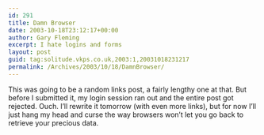 ```yaml
---
id: 291
title: Damn Browser
date: 2003-10-18T23:12:17+00:00
author: Gary Fleming
excerpt: I hate logins and forms
layout: post
guid: tag:solitude.vkps.co.uk,2003:1,20031018231217
permalink: /Archives/2003/10/18/DamnBrowser/
---
```

This was going to be a random links post, a fairly lengthy one at that. But before I submitted it, my login session ran out and the entire post got rejected. Ouch. I&#8217;ll rewrite it tomorrow (with even more links), but for now I&#8217;ll just hang my head and curse the way browsers won&#8217;t let you go back to retrieve your precious data.